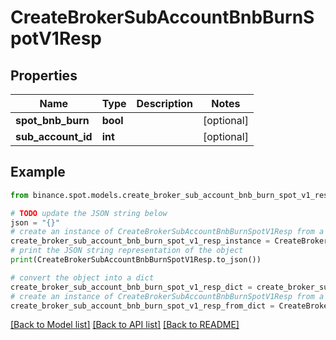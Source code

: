 # CreateBrokerSubAccountBnbBurnSpotV1Resp


## Properties

Name | Type | Description | Notes
------------ | ------------- | ------------- | -------------
**spot_bnb_burn** | **bool** |  | [optional] 
**sub_account_id** | **int** |  | [optional] 

## Example

```python
from binance.spot.models.create_broker_sub_account_bnb_burn_spot_v1_resp import CreateBrokerSubAccountBnbBurnSpotV1Resp

# TODO update the JSON string below
json = "{}"
# create an instance of CreateBrokerSubAccountBnbBurnSpotV1Resp from a JSON string
create_broker_sub_account_bnb_burn_spot_v1_resp_instance = CreateBrokerSubAccountBnbBurnSpotV1Resp.from_json(json)
# print the JSON string representation of the object
print(CreateBrokerSubAccountBnbBurnSpotV1Resp.to_json())

# convert the object into a dict
create_broker_sub_account_bnb_burn_spot_v1_resp_dict = create_broker_sub_account_bnb_burn_spot_v1_resp_instance.to_dict()
# create an instance of CreateBrokerSubAccountBnbBurnSpotV1Resp from a dict
create_broker_sub_account_bnb_burn_spot_v1_resp_from_dict = CreateBrokerSubAccountBnbBurnSpotV1Resp.from_dict(create_broker_sub_account_bnb_burn_spot_v1_resp_dict)
```
[[Back to Model list]](../README.md#documentation-for-models) [[Back to API list]](../README.md#documentation-for-api-endpoints) [[Back to README]](../README.md)



